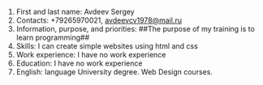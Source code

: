 1. 	First and last name: Avdeev Sergey
2.	Contacts: +79265970021, avdeevcv1978@mail.ru
3.	Information, purpose, and priorities: ##The purpose of my training is to learn programming##
4.	Skills: I can create simple websites using html and css
5.	Work experience: I have no work experience
6.	Education: I have no work experience
7.	English: language University degree. Web Design courses.

